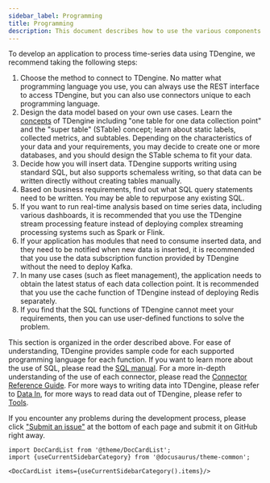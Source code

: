 ```yaml
---
sidebar_label: Programming
title: Programming
description: This document describes how to use the various components of TDengine Cloud from a developer's perspective.
---
```


To develop an application to process time-series data using TDengine, we recommend taking the following steps:

1. Choose the method to connect to TDengine. No matter what programming language you use, you can always use the REST interface to access TDengine, but you can also use connectors unique to each programming language.
2. Design the data model based on your own use cases. Learn the [concepts](/concept/) of TDengine including "one table for one data collection point" and the "super table" (STable) concept; learn about static labels, collected metrics, and subtables. Depending on the characteristics of your data and your requirements, you may decide to create one or more databases, and you should design the STable schema to fit your data.
3. Decide how you will insert data. TDengine supports writing using standard SQL, but also supports schemaless writing, so that data can be written directly without creating tables manually.
4. Based on business requirements, find out what SQL query statements need to be written. You may be able to repurpose any existing SQL.
5. If you want to run real-time analysis based on time series data, including various dashboards, it is recommended that you use the TDengine stream processing feature instead of deploying complex streaming processing systems such as Spark or Flink.
6. If your application has modules that need to consume inserted data, and they need to be notified when new data is inserted, it is recommended that you use the data subscription function provided by TDengine without the need to deploy Kafka.
7. In many use cases (such as fleet management), the application needs to obtain the latest status of each data collection point. It is recommended that you use the cache function of TDengine instead of deploying Redis separately.
8. If you find that the SQL functions of TDengine cannot meet your requirements, then you can use user-defined functions to solve the problem.

This section is organized in the order described above. For ease of understanding, TDengine provides sample code for each supported programming language for each function. If you want to learn more about the use of SQL, please read the [SQL manual](../taos-sql/). For a more in-depth understanding of the use of each connector, please read the [Connector Reference Guide](./connector/). For more ways to writing data into TDengine, please refer to [Data In](../data-in), for more ways to read data out of TDengine, please refer to [Tools](../tools).

If you encounter any problems during the development process, please click ["Submit an issue"](https://github.com/taosdata/TDengine/issues/new/choose) at the bottom of each page and submit it on GitHub right away.

```mdx-code-block
import DocCardList from '@theme/DocCardList';
import {useCurrentSidebarCategory} from '@docusaurus/theme-common';

<DocCardList items={useCurrentSidebarCategory().items}/>
```
